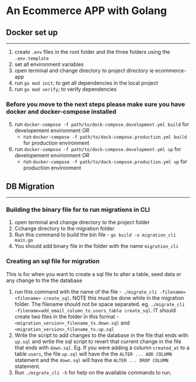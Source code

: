 # An Ecommerce APP with Golang

## Docker set up 
___
1. create `.env` files in the root folder and the three folders using the `.env.template`
2. set all environment variables 
3. open terminal and change directory to project directory ie ecommerce-app
3. run `go mod init`; to get all dependencies in the local project
4. run `go mod verify`; to verify dependencies
### Before you move to the next steps please make sure you have docker and docker-compose installed
5. run `docker-compose -f path/to/dock-compose.development.yml build` for developement environment *OR*
   - run `docker-compose -f path/to/dock-compose.production.yml build` for production environment
6. run `docker-compose -f path/to/dock-compose.development.yml up` for developement environment *OR*
   - run `docker-compose -f path/to/dock-compose.production.yml up` for production environment

## DB Migration
___
### Building the binary file for to run migrations in CLI
1. open terminal and change directory to the project folder
2. Cchange directory to the migration folder
3. Run this command to build the bin file - `go build -o migration_cli main.go`
4. You should add binary file in the folder with the name `migration_cli`

### Creating an sql file for migration
This is for when you want to create a sql file to alter a table, seed data or any change to the the database
1. run this command with the name of the file - `./migrate_cli -filename=<filename> create_sql`. NOTE this must be done while in the migration folder. The filename should not be space separated. eg. `./migrate_cli -filename=add_email_column_to_users_table create_sql`. IT should create two files in the folder in this format - `<migration_version>_filename_tx.down.sql` and `<migration_version>_filename_tx.up.sql`
2. Write the script to add changes to the database in the file that ends with `up.sql` and wrtie the sql script to revert that current change in the file that ends with `down.sql`. Eg. If you were adding a column `created_at` to a table `users`, the file `up.sql` will have the the `ALTER ... ADD COLUMN` statement and the `down.sql` will have the `ALTER ... DROP COLUMN` statement. 
3. Run  `./migrate_cli -h`  for help on  the available commands to run. 


